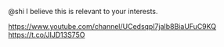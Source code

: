 @shi I believe this is relevant to your interests.

https://www.youtube.com/channel/UCedsqpl7jaIb8BiaUFuC9KQ https://t.co/JIJD13S75O